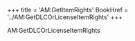+++
title = 'AM:GetItemRights'
BookHref = '../AM:GetDLCOrLicenseItemRights'
+++

AM:GetDLCOrLicenseItemRights
